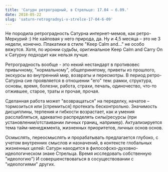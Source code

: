 ```yaml
---
title: 'Сатурн ретроградный, в Стрельце: 17.04 – 6.09.'
date: 2018-05-22
slug: 'saturn-retrogradnyi-v-strelce-17-04-6-09'
---
```


Не породила ретроградность Сатурна интернет-мемов, как ретро-Меркурий :) Не хайповая у него природа, да. Ну и 4,5 месяца – это не 3 недели, конечно. Плакатики в стиле "Keep Calm and..." не особо вяжутся. Хотя, по иронии судьбы, оригинальное Keep Calm and Carry On к Сатурну подходит как нельзя лучше.

<!-- more -->

Ретроградность вообще - это некий нестандарт в противовес привычному, "нормальному", общепринятому, приветы из прошлого, экскурсы во внутренний мир, возвраты и пересмотры. В период ретро-Сатурна сие проявляется в отношении "его" тем: рамки, структура, основы, время, болезни, работа, страхи, печаль, одиночество, что-то отжившее, старое, траты и прочая, прочая.

Сделанная работа может "возвращаться" на переделку, начатое – тормозиться или [стремиться] протекать бесконтрольно. Значимость дисциплины, терпения и гибкости возрастает, как и умения расслабляться, адекватно распределять силы/ресурсы (при установлении/отстаивании личных границ, например). Актуализируется тема тайм-менеджмента, жизненных приоритетов, личных основ основ.

Осмыслять, переосмыслять и прорабатывать предлагается глубоко, с учетом внутренних смыслов и назначений, в контексте глобальных жизненных целей: Сатурн находится в философско-духовно-идеологическом знаке Стрельца. Время исследовать собственную "идеологию") И совершенствоваться в сосуществовании с "идеологиями" других.